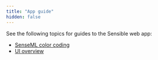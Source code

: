 ```yaml
---
title: "App guide"
hidden: false
---
```


See the following topics for guides to the Sensible web app:

- [SenseML color coding](doc:highlight)
- [UI overview](doc:ui)

